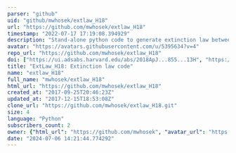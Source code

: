 ```yaml
---
parser: "github"
uid: "github/mwhosek/extlaw_H18"
url: "https://github.com/mwhosek/extlaw_H18"
timestamp: "2022-07-17 17:19:08.394929"
description: "Stand-alone python code to generate extinction law between 0.8 -- 2.2 microns, from Hosek+18"
avatar: "https://avatars.githubusercontent.com/u/5395634?v=4"
repo_url: "https://github.com/mwhosek/extlaw_H18"
doi: ["https://ui.adsabs.harvard.edu/abs/2018ApJ...855...13H", "https://ui.adsabs.harvard.edu/abs/2018ascl.soft03011H/abstract"]
title: "ExtLaw_H18: Extinction law code"
name: "extlaw_H18"
full_name: "mwhosek/extlaw_H18"
html_url: "https://github.com/mwhosek/extlaw_H18"
created_at: "2017-09-25T20:46:23Z"
updated_at: "2017-12-15T18:53:08Z"
clone_url: "https://github.com/mwhosek/extlaw_H18.git"
size: 4
language: "Python"
subscribers_count: 2
owner: {"html_url": "https://github.com/mwhosek", "avatar_url": "https://avatars.githubusercontent.com/u/5395634?v=4", "login": "mwhosek", "type": "User"}
date: "2024-07-06 14:21:44.774292"
---
```

